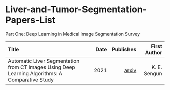 # Liver-and-Tumor-Segmentation-Papers-List


Part One: Deep Learning in Medical Image Segmentation Survey

Title | Date |Publishes |First Author|
:---- |-----:|---------:| ------------:
Automatic Liver Segmentation from CT Images Using Deep Learning Algorithms: A Comparative Study | 2021 | [arxiv](https://arxiv.org/abs/2101.09987) | K. E. Sengun | --- |
